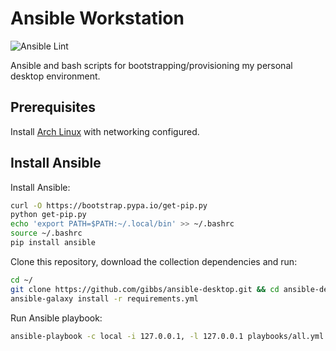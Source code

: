 # Ansible Workstation

![Ansible Lint](https://github.com/gibbs/ansible-workstation/actions/workflows/test.yml/badge.svg)

Ansible and bash scripts for bootstrapping/provisioning my personal desktop
environment.

## Prerequisites

Install [Arch Linux](https://archlinux.org/) with networking configured.

## Install Ansible

Install Ansible:

```bash
curl -O https://bootstrap.pypa.io/get-pip.py
python get-pip.py
echo 'export PATH=$PATH:~/.local/bin' >> ~/.bashrc
source ~/.bashrc
pip install ansible
```

Clone this repository, download the collection dependencies
and run:

```bash
cd ~/
git clone https://github.com/gibbs/ansible-desktop.git && cd ansible-desktop
ansible-galaxy install -r requirements.yml
```

Run Ansible playbook:

```bash
ansible-playbook -c local -i 127.0.0.1, -l 127.0.0.1 playbooks/all.yml --ask-become-pass
```
